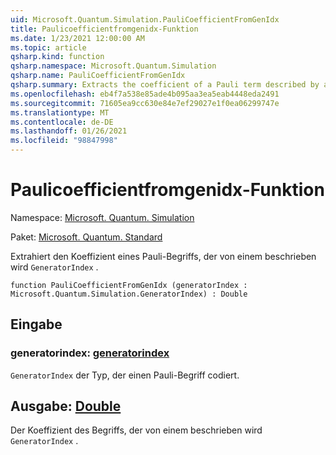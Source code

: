 ```yaml
---
uid: Microsoft.Quantum.Simulation.PauliCoefficientFromGenIdx
title: Paulicoefficientfromgenidx-Funktion
ms.date: 1/23/2021 12:00:00 AM
ms.topic: article
qsharp.kind: function
qsharp.namespace: Microsoft.Quantum.Simulation
qsharp.name: PauliCoefficientFromGenIdx
qsharp.summary: Extracts the coefficient of a Pauli term described by a `GeneratorIndex`.
ms.openlocfilehash: eb4f7a538e85ade4b095aa3ea5eab4448eda2491
ms.sourcegitcommit: 71605ea9cc630e84e7ef29027e1f0ea06299747e
ms.translationtype: MT
ms.contentlocale: de-DE
ms.lasthandoff: 01/26/2021
ms.locfileid: "98847998"
---
```

# <a name="paulicoefficientfromgenidx-function"></a>Paulicoefficientfromgenidx-Funktion

Namespace: [Microsoft. Quantum. Simulation](xref:Microsoft.Quantum.Simulation)

Paket: [Microsoft. Quantum. Standard](https://nuget.org/packages/Microsoft.Quantum.Standard)


Extrahiert den Koeffizient eines Pauli-Begriffs, der von einem beschrieben wird `GeneratorIndex` .

```qsharp
function PauliCoefficientFromGenIdx (generatorIndex : Microsoft.Quantum.Simulation.GeneratorIndex) : Double
```


## <a name="input"></a>Eingabe

### <a name="generatorindex--generatorindex"></a>generatorindex: [generatorindex](xref:Microsoft.Quantum.Simulation.GeneratorIndex)

`GeneratorIndex` der Typ, der einen Pauli-Begriff codiert.



## <a name="output--double"></a>Ausgabe: [Double](xref:microsoft.quantum.lang-ref.double)

Der Koeffizient des Begriffs, der von einem beschrieben wird `GeneratorIndex` .